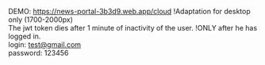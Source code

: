 DEMO: https://news-portal-3b3d9.web.app/cloud
!Adaptation for desktop only (1700-2000px)
<br>
The jwt token dies after 1 minute of inactivity of the user. !ONLY after he has logged in.
<br>
login: test@gmail.com
<br>
password: 123456
